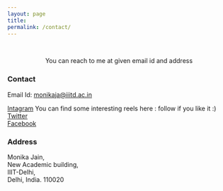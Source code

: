 ```yaml
---
layout: page
title: 
permalink: /contact/
---
```

<br />
<p align="center">
You can reach to me at given email id and  address </p>

### Contact
Email Id: monikaja@iiitd.ac.in

[Intagram](https://www.instagram.com/pranika.cool/) You can find some interesting reels here : follow if you like it :)
<br />
[Twitter](https://twitter.com/home)
<br />
[Facebook](https://www.facebook.com/monikajain1908)


### Address

<p>Monika Jain,<br />
New Academic building, <br />
IIIT-Delhi,  <br />
Delhi, India. 110020</p>

